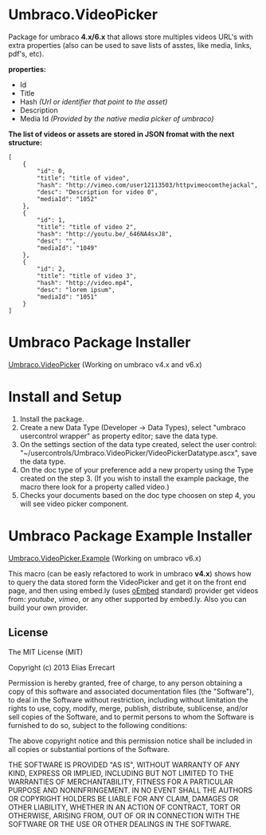 Umbraco.VideoPicker
=======
Package for umbraco **4.x/6.x** that allows store multiples videos URL's with extra properties (also can be used to save lists of asstes, like media, links, pdf's, etc).

**properties:**

*   Id 
*   Title
*   Hash    *(Url or identifier that point to the asset)*
*   Description
*   Media Id *(Provided by the native media picker of umbraco)*

**The list of videos or assets are stored in JSON fromat with the next structure:**

```
[
    {
        "id": 0,
        "title": "title of video",
        "hash": "http://vimeo.com/user12113503/httpvimeocomthejackal",
        "desc": "Description for video 0",
        "mediaId": "1052"
    },
    {
        "id": 1,
        "title": "title of video 2",
        "hash": "http://youtu.be/_646NA4sxJ8",
        "desc": "",
        "mediaId": "1049"
    },
    {
        "id": 2,
        "title": "title of video 3",
        "hash": "http://video.mp4",
        "desc": "lorem ipsum",
        "mediaId": "1051"
    }
]
```
Umbraco Package Installer
=======

[Umbraco.VideoPicker](https://github.com/CuriosoElBicho/VideoPicker/blob/master/Umbraco.Packages/Umbraco.VideoPicker.v6.x_1.0.zip?raw=true) (Working on umbraco v4.x and v6.x)

Install and Setup
=======

1. Install the package.
2. Create a new Data Type (Developer -> Data Types), select "umbraco usercontrol wrapper" as property editor; save the data type.
3. On the settings section of the data type created, select the user control: "~/usercontrols/Umbraco.VideoPicker/VideoPickerDatatype.ascx", save the data type.
4. On the doc type of your preference add a new property using the Type created on the step 3. (If you wish to install the example package, the macro there look for a property called video.)
5. Checks your documents based on the doc type choosen on step 4, you will see video picker component.

Umbraco Package Example Installer
=======

[Umbraco.VideoPicker.Example](https://github.com/CuriosoElBicho/VideoPicker/blob/master/Umbraco.Packages/Umbraco.VideoPicker.Example.v6.x_1.0.zip?raw=true) (Working on umbraco v6.x)

This macro (can be easly refactored to work in umbraco **v4.x**) shows how to query the data stored form the VideoPicker and get it on the front end page, and then using embed.ly (uses [oEmbed](http://oembed.com/) standard) provider get videos from: *youtube*, *vimeo*, or any other supported by embed.ly.
Also you can build your own provider.

License
-------

The MIT License (MIT)

Copyright (c) 2013 Elias Errecart

Permission is hereby granted, free of charge, to any person obtaining a copy
of this software and associated documentation files (the "Software"), to deal
in the Software without restriction, including without limitation the rights
to use, copy, modify, merge, publish, distribute, sublicense, and/or sell
copies of the Software, and to permit persons to whom the Software is
furnished to do so, subject to the following conditions:

The above copyright notice and this permission notice shall be included in
all copies or substantial portions of the Software.

THE SOFTWARE IS PROVIDED "AS IS", WITHOUT WARRANTY OF ANY KIND, EXPRESS OR
IMPLIED, INCLUDING BUT NOT LIMITED TO THE WARRANTIES OF MERCHANTABILITY,
FITNESS FOR A PARTICULAR PURPOSE AND NONINFRINGEMENT. IN NO EVENT SHALL THE
AUTHORS OR COPYRIGHT HOLDERS BE LIABLE FOR ANY CLAIM, DAMAGES OR OTHER
LIABILITY, WHETHER IN AN ACTION OF CONTRACT, TORT OR OTHERWISE, ARISING FROM,
OUT OF OR IN CONNECTION WITH THE SOFTWARE OR THE USE OR OTHER DEALINGS IN
THE SOFTWARE.
